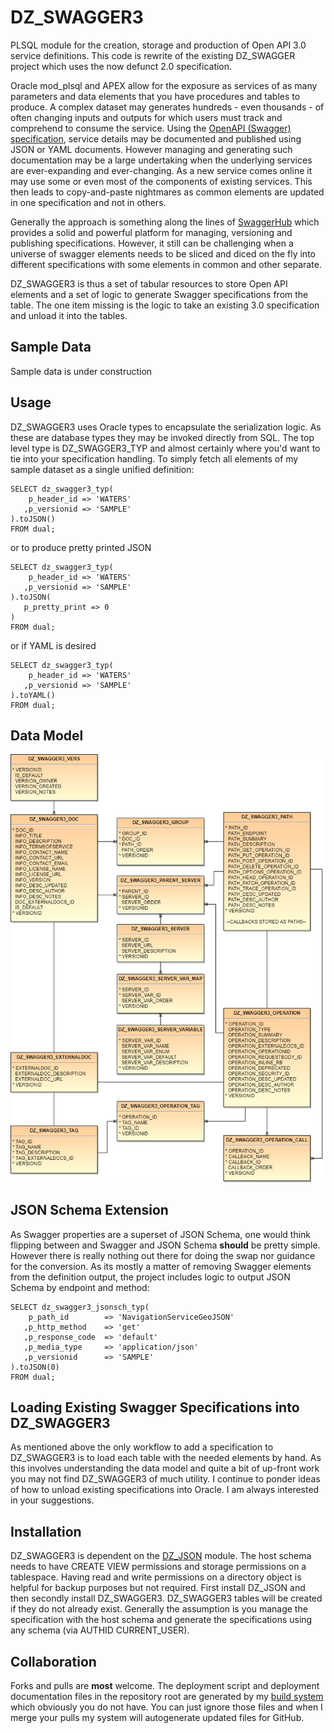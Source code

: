 # DZ_SWAGGER3
PLSQL module for the creation, storage and production of Open API 3.0 service definitions.  This code is rewrite of the existing DZ_SWAGGER project which uses the now defunct 2.0 specification.

Oracle mod_plsql and APEX allow for the exposure as services of as many parameters and data elements that you have procedures and tables to produce.  A complex dataset may generates hundreds - even thousands - of often changing inputs and outputs for which users must track and comprehend to consume the service.  Using the [OpenAPI (Swagger) specification](http://swagger.io/specification), service details may be documented and published using JSON or YAML documents.  However managing and generating such documentation may be a large undertaking when the underlying services are ever-expanding and ever-changing.  As a new service comes online it may use some or even most of the components of existing services.  This then leads to copy-and-paste nightmares as common elements are updated in one specification and not in others.

Generally the approach is something along the lines of [SwaggerHub](https://app.swaggerhub.com) which provides a solid and powerful platform for managing, versioning and publishing specifications.  However, it still can be challenging when a universe of swagger elements needs to be sliced and diced on the fly into different specifications with some elements in common and other separate.

DZ_SWAGGER3 is thus a set of tabular resources to store Open API elements and a set of logic to generate Swagger specifications from the table.  The one item missing is the logic to take an existing 3.0 specification and unload it into the tables.  

## Sample Data
Sample data is under construction

## Usage
DZ_SWAGGER3 uses Oracle types to encapsulate the serialization logic.  As these are database types they may be invoked directly from SQL.  The top level type is DZ_SWAGGER3_TYP and almost certainly where you'd want to tie into your specification handling.  To simply fetch all elements of my sample dataset as a single unified definition:

```
SELECT dz_swagger3_typ(
    p_header_id => 'WATERS'
   ,p_versionid => 'SAMPLE'
).toJSON() 
FROM dual;
```
or to produce pretty printed JSON
```
SELECT dz_swagger3_typ(
    p_header_id => 'WATERS'
   ,p_versionid => 'SAMPLE'
).toJSON(
   p_pretty_print => 0
) 
FROM dual;
```
or if YAML is desired
```
SELECT dz_swagger3_typ(
    p_header_id => 'WATERS'
   ,p_versionid => 'SAMPLE'
).toYAML() 
FROM dual;
```

## Data Model
![Entity Relationship](doc/ERD1.png)

## JSON Schema Extension
As Swagger properties are a superset of JSON Schema, one would think flipping between and Swagger and JSON Schema **should** be pretty simple.  However there is really nothing out there for doing the swap nor guidance for the conversion.  As its mostly a matter of removing Swagger elements from the definition output, the project includes logic to output JSON Schema by endpoint and method:

```
SELECT dz_swagger3_jsonsch_typ(
    p_path_id        => 'NavigationServiceGeoJSON'
   ,p_http_method    => 'get'
   ,p_response_code  => 'default'
   ,p_media_type     => 'application/json'
   ,p_versionid      => 'SAMPLE'
).toJSON(0)
FROM dual;
```

## Loading Existing Swagger Specifications into DZ_SWAGGER3
As mentioned above the only workflow to add a specification to DZ_SWAGGER3 is to load each table with the needed elements by hand.  As this involves understanding the data model and quite a bit of up-front work you may not find DZ_SWAGGER3 of much utility.  I continue to ponder ideas of how to unload existing specifications into Oracle.  I am always interested in your suggestions. 

## Installation
DZ_SWAGGER3 is dependent on the [DZ_JSON](https://github.com/pauldzy/DZ_JSON) module.  The host schema needs to have CREATE VIEW permissions and storage permissions on a tablespace.  Having read and write permissions on a directory object is helpful for backup purposes but not required.  First install DZ_JSON and then secondly install DZ_SWAGGER3.  DZ_SWAGGER3 tables will be created if they do not already exist.  Generally the assumption is you manage the specification with the host schema and generate the specifications using any schema (via AUTHID CURRENT_USER).

## Collaboration
Forks and pulls are **most** welcome.  The deployment script and deployment documentation files in the repository root are generated by my [build system](https://github.com/pauldzy/Speculative_PLSQL_CI) which obviously you do not have.  You can just ignore those files and when I merge your pulls my system will autogenerate updated files for GitHub.

